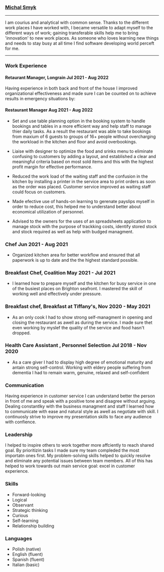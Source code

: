 ### [Michal Smyk](https://michalsmyk.com/)

--------------------------------------------

I am courius and analytical with common sense. Thanks to the different work places I have worked with, I became versatile to adapt myself to the different ways of work; gaining transferable skills help me to bring 'innovation' to new work places. As someone who loves learning new things and needs to stay busy at all time I find software developing world perceft for me.

--------------------------------------------

### **Work Experience**

#### Retaurant Manager, Longrain Jul 2021 - Aug 2022 

Having experience in both back and front of the house I improved organizational effectiveness and made sure I can be counted on to achieve results in emergency situations by:

#### Restaurant Manager         Aug 2021 - Aug 2022
* Set and use table planning option in the booking system to handle bookings and tables in a more efficient way and help staff to manage thier daily tasks. As a result the restaurant was able to take bookings from maxium of 6 guests to groups of 16+ people without overcharging the workload in the kitchen and floor and avoid overbookings.

* Liaise with designer to optimize the food and srinks menu to eliminate confusing to customers by adding a layout, and established a clear and meaningful criteria based on most sold items and this with the highest profit margin for effective performance.

* Reduced the work load of the waiting staff and the confusion in the kitchen by installing a printer in the service area to print orders as soon as the order was placed. Customer service improved as waiting staff could focus on customers.

* Made efective use of hands-on learning to gerenate payslips myself in order to reduce cost, this helped me to understand better about economical utilization of personnel.

* Advised to the owners for the uses of an spreadsheets application to manage stock with the purpose of trackking costs, identify stored stock and stock required as well as help with budged managment.

### Chef            Jun 2021 - Aug 2021

* Organized kitchen area for better workflow and ensured that all paperwork is up to date and the the highest standard possible.

 
### Breakfast Chef, Coalition           May 2021 - Jul 2021

* I learned how to prepare myself and the kitchen for busy service in one of the busiest places on Brighton seafront. I mastered the skill of working well and effectively under pressure.

  
### Breakfast chef, Breakfast at Tiffany's,         Nov 2020 - May 2021

* As an only cook I had to show strong self-managment in opening and closing the restaurant as awell as during the service. I made sure thet even working by myslef the quality of the service and food hasn't dropped.


### Health Care Assistant , Personnel Selection         Jul 2018 - Nov 2020

* As a care giver I had to display high degree of emotional maturity and antain strong self-control. Working with eldery people suffering from dementia I had to remain warm, genuine, relaxed and self-confident 



### Communication 
Having experience in customer service I can understand better the person in front of me and speak with a positive tone and disagree without arguing. Dealing constantlky with the business managment and staff I learned how to communicate with ease and natural style as awell as negotiate with skill. I continuosly strive to improve my presentation skills to face any audience with confience.

### Leadership 
I helped to inspire others to work together more affciently to reach shared goal. By prioritizin tasks I made sure my team compleded the most importatn ones first. My problem-solving skills helped to quickly resolve and eliminate any potential issues between team members. All of this has helped to work towards out main service goal: excel in customer experience.

### Skills 
* Forward-looking
* Logical
* Observant
* Strategic thinking
* Curious
* Self-learning
* Relationship building

### Languages
* Polish (native)
* English (fluent)
* Spanish (fluent)
* Italian (basic)
